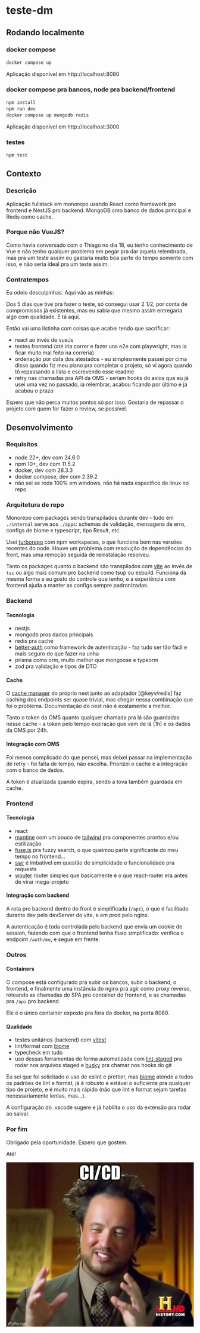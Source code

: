 # teste-dm

## Rodando localmente

### docker compose

```bash
docker compose up
```

Aplicação disponível em http://localhost:8080

### docker compose pra bancos, node pra backend/frontend

```bash
npm install
npm run dev
docker compose up mongodb redis
```

Aplicação disponível em http://localhost:3000

### testes

```bash
npm test
```

## Contexto

### Descrição

Aplicação fullstack em monorepo usando React como framework pro frontend e NestJS pro backend. MongoDB cmo banco de dados principal e Redis como cache.

### Porque não VueJS?

Como havia conversado com o Thiago no dia 18, eu tenho conhecimento de Vue e não tenho qualquer problema em pegar pra dar aquela relembrada, mas pra um teste assim eu gastaria muito boa parte do tempo somente com isso, e não seria ideal pra um teste assim.

### Contratempos

Eu odeio desculpinhas. Aqui vão as minhas:

Dos 5 dias que tive pra fazer o teste, só consegui usar 2 1/2, por conta de compromissos já existentes, mas eu sabia que mesmo assim entregaria algo com qualidade. E tá aqui.

Então vai uma listinha com coisas que acabei tendo que sacrificar:

- react ao invés de vueJs
- testes frontend (até iria correr e fazer uns e2e com playwright, mas ia ficar muito mal feito na correria)
- ordenação por data dos atestados - eu simplesmente passei por cima disso quando fiz meu plano pra completar o projeto, só vi agora quando tô repassando a lista e escrevendo esse readme
- retry nas chamadas pra API da OMS - seriam hooks do axios que eu já usei uma vez no passado, ia relembrar, acabou ficando por último e já acabou o prazo

Espero que não perca muitos pontos só por isso. Gostaria de repassar o projeto com quem for fazer o review, se possível.

## Desenvolvimento

### Requisitos

- node 22+, dev com 24.6.0
- npm 10+, dev com 11.5.2
- docker, dev com 28.3.3
- docker compose, dev com 2.39.2
- não sei se roda 100% em windows, não há nada específico de linux no repo

### Arquitetura de repo

Monorepo com packages sendo transpilados durante dev - tudo em `./internal` serve aos `./apps`: schemas de validação, mensagens de erro, configs de biome e typescript, tipo Result, etc.

Usei [turborepo](https://github.com/vercel/turborepo) com npm workspaces, o que funciona bem nas versões recentes do node. Houve um problema com resolução de dependências do front, mas uma remoção seguida de reinstalação resolveu.

Tanto os packages quanto o backend são transpilados com [vite](https://github.com/vitejs/vite) ao invés de `tsc` ou algo mais comum pro backend como tsup ou esbuild. Funciona da mesma forma e eu gosto do controle que tenho, e a experiência com frontend ajuda a manter as configs sempre padronizadas.

### Backend

#### Tecnologia

- nestjs
- mongodb pros dados principais
- redis pra cache
- [better-auth](https://github.com/better-auth/better-auth) como framework de autenticação - faz tudo ser tão fácil e mais seguro do que fazer na unha
- prisma como orm, muito melhor que mongoose e typeorm
- zod pra validação e tipos de DTO

#### Cache

O [cache manager](https://docs.nestjs.com/techniques/caching) do próprio nest junto ao adaptador [@keyv/redis] faz caching dos endpoints ser quase trivial, mas chegar nessa combinação que foi o problema. Documentação do nest não é exatamente a melhor.

Tanto o token da OMS quanto qualquer chamada pra lá são guardadas nesse cache - a token pelo tempo expiração que vem de lá (1h) e os dados da OMS por 24h.

#### Integração com OMS

Foi menos complicado do que pensei, mas deixei passar na implementação de retry - foi falta de tempo, não escolha. Priorizei o cache e a integração com o banco de dados.

A token é atualizada quando expira, sendo a tova também guardada em cache.

### Frontend

#### Tecnologia

- react
- [mantine](https://github.com/mantinedev/mantine) com um pouco de [tailwind](https://github.com/tailwindlabs/tailwindcss) pra componentes prontos e/ou estilização.
- [fuse.js](https://github.com/krisk/fuse) pra fuzzy search, o que queimou parte significante do meu tempo no frontend...
- [swr](https://github.com/vercel/swr) é imbatível em questão de simplicidade e funcionalidade pra requests
- [wouter](https://github.com/molefrog/wouter) router simples que basicamente é o que react-router era antes de virar mega-projeto

#### Integração com backend

A rota pro backend dentro do front é simplificada (`/api`), o que é facilitado durante dev pelo devServer do vite, e em prod pelo nginx.

A autenticação é toda controlada pelo backend que envia um cookie de session, fazendo com que o frontend tenha fluxo simplificado: verifica o endpoint `/auth/me`, e segue em frente.

### Outros

#### Containers

O compose está configurado pra subir os bancos, subir o backend, o frontend, e finalmente uma instância do nginx pra agir como proxy reverso, roteando as chamadas do SPA pro container do frontend, e as chamadas pra `/api` pro backend.

Ele é o único container exposto pra fora do docker, na porta 8080.

#### Qualidade

- testes unitários (backend) com [vitest](https://github.com/vitest-dev/vitest)
- lint/format com [biome](https://github.com/biomejs/biome)
- typecheck em tudo
- uso dessas ferramentas de forma automatizada com [lint-staged](https://github.com/lint-staged/lint-staged) pra rodar nos arquivos staged e [husky](https://github.com/typicode/husky) pra chamar nos hooks do git

Eu sei que foi solicitado o uso de eslint e prettier, mas [biome](https://biomejs.dev) atende a todos os padrões de lint e format, já é robusto e estável o suficiente pra qualquer tipo de projeto, e é muito mais rápido (não que lint e format sejam tarefas necessariamente lentas, mas...).

A configuração do .vscode sugere e já habilita o uso da extensão pra rodar ao salvar.

### Por fim

Obrigado pela oportunidade. Espero que gostem.

Até!

![CI/CD](./cicd.jpg)
